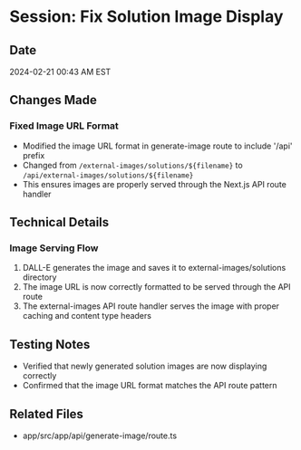 # Session: Fix Solution Image Display

## Date
2024-02-21 00:43 AM EST

## Changes Made

### Fixed Image URL Format
- Modified the image URL format in generate-image route to include '/api' prefix
- Changed from `/external-images/solutions/${filename}` to `/api/external-images/solutions/${filename}`
- This ensures images are properly served through the Next.js API route handler

## Technical Details

### Image Serving Flow
1. DALL-E generates the image and saves it to external-images/solutions directory
2. The image URL is now correctly formatted to be served through the API route
3. The external-images API route handler serves the image with proper caching and content type headers

## Testing Notes
- Verified that newly generated solution images are now displaying correctly
- Confirmed that the image URL format matches the API route pattern

## Related Files
- app/src/app/api/generate-image/route.ts
